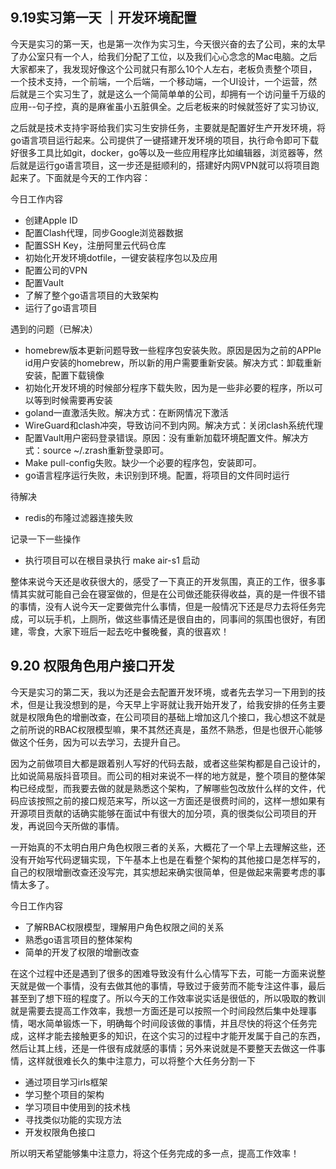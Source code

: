 ## 9.19实习第一天 ｜开发环境配置

今天是实习的第一天，也是第一次作为实习生，今天很兴奋的去了公司，来的太早了办公室只有一个人，给我们分配了工位，以及我们心心念念的Mac电脑。之后大家都来了，我发现好像这个公司就只有那么10个人左右，老板负责整个项目，一个技术支持，一个前端，一个后端，一个移动端，一个UI设计，一个运营，然后就是三个实习生了，就是这么一个简简单单的公司，却拥有一个访问量千万级的应用--句子控，真的是麻雀虽小五脏俱全。之后老板来的时候就签好了实习协议,

之后就是技术支持宇哥给我们实习生安排任务，主要就是配置好生产开发环境，将go语言项目运行起来。公司提供了一键搭建开发环境的项目，执行命令即可下载好很多工具比如git，docker，go等以及一些应用程序比如编辑器，浏览器等，然后就是运行go语言项目，这一步还是挺顺利的，搭建好内网VPN就可以将项目跑起来了。下面就是今天的工作内容：

今日工作内容

- 创建Apple ID
- 配置Clash代理，同步Google浏览器数据
- 配置SSH Key，注册阿里云代码仓库
- 初始化开发环境dotfile，一键安装程序包以及应用
- 配置公司的VPN
- 配置Vault
- 了解了整个go语言项目的大致架构
- 运行了go语言项目

遇到的问题（已解决）

- homebrew版本更新问题导致一些程序包安装失败。原因是因为之前的APPle id用户安装的homebrew，所以新的用户需要重新安装。解决方式：卸载重新安装，配置下载镜像
- 初始化开发环境的时候部分程序下载失败，因为是一些非必要的程序，所以可以等到时候需要再安装
- goland一直激活失败。解决方式：在断网情况下激活
- WireGuard和clash冲突，导致访问不到内网。解决方式：关闭clash系统代理
- 配置Vault用户密码登录错误。原因：没有重新加载环境配置文件。解决方式：source ~/.zrash重新登录即可。
- Make pull-config失败。缺少一个必要的程序包，安装即可。
- go语言程序运行失败，未识别到环境。配置，将项目的文件同时运行

待解决

- redis的布隆过滤器连接失败

记录一下一些操作

- 执行项目可以在根目录执行 make air-s1 启动

整体来说今天还是收获很大的，感受了一下真正的开发氛围，真正的工作，很多事情其实就可能自己会在寝室做的，但是在公司做还能获得收益，真的是一件很不错的事情，没有人说今天一定要做完什么事情，但是一般情况下还是尽力去将任务完成，可以玩手机，上厕所，做这些事情还是很自由的，同事间的氛围也很好，有团建，零食，大家下班后一起去吃中餐晚餐，真的很喜欢！

## 9.20 权限角色用户接口开发

今天是实习的第二天，我以为还是会去配置开发环境，或者先去学习一下用到的技术，但是让我没想到的是，今天早上宇哥就让我开始开发了，给我安排的任务主要就是权限角色的增删改查，在公司项目的基础上增加这几个接口，我心想这不就是之前所说的RBAC权限模型嘛，果不其然还真是，虽然不熟悉，但是也很开心能够做这个任务，因为可以去学习，去提升自己。

因为之前做项目大都是跟着别人写好的代码去敲，或者这些架构都是自己设计的，比如说简易版抖音项目。而公司的相对来说不一样的地方就是，整个项目的整体架构已经成型，而我要去做的就是熟悉这个架构，了解哪些包改放什么样的文件，代码应该按照之前的接口规范来写，所以这一方面还是很费时间的，这样一想如果有开源项目贡献的话确实能够在面试中有很大的加分项，真的很类似公司项目的开发，再说回今天所做的事情。

一开始真的不太明白用户角色权限三者的关系，大概花了一个早上去理解这些，还没有开始写代码逻辑实现，下午基本上也是在看整个架构的其他接口是怎样写的，自己的权限增删改查还没写完，其实想起来确实很简单，但是做起来需要考虑的事情太多了。

今日工作内容

- 了解RBAC权限模型，理解用户角色权限之间的关系
- 熟悉go语言项目的整体架构
- 简单的开发了权限的增删改查

在这个过程中还是遇到了很多的困难导致没有什么心情写下去，可能一方面来说整天就是做一个事情，没有去做其他的事情，导致过于疲劳而不能专注这件事，最后甚至到了想下班的程度了。所以今天的工作效率说实话是很低的，所以吸取的教训就是需要去提高工作效率，我想一方面还是可以按照一个时间段然后集中处理事情，喝水简单锻炼一下，明确每个时间段该做的事情，并且尽快的将这个任务完成，这样才能去接触更多的知识，在这个实习的过程中才能开发属于自己的东西，然后让其上线，还是一件很有成就感的事情；另外来说就是不要整天去做这一件事情，这样就很难长久的集中注意力，可以将整个大任务分割一下

- 通过项目学习irls框架
- 学习整个项目的架构
- 学习项目中使用到的技术栈
- 寻找类似功能的实现方法
- 开发权限角色接口

所以明天希望能够集中注意力，将这个任务完成的多一点，提高工作效率！
